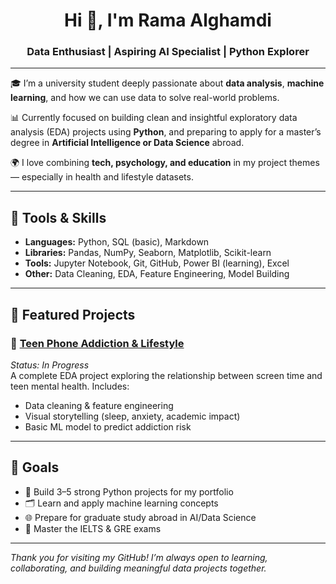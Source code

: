 

<h1 align="center">Hi 👋, I'm Rama Alghamdi</h1>
<h3 align="center">Data Enthusiast | Aspiring AI Specialist | Python Explorer</h3>

---

🎓 I’m a university student deeply passionate about **data analysis**, **machine learning**, and how we can use data to solve real-world problems.

📊 Currently focused on building clean and insightful exploratory data analysis (EDA) projects using **Python**, and preparing to apply for a master’s degree in **Artificial Intelligence or Data Science** abroad.

🌍 I love combining **tech, psychology, and education** in my project themes — especially in health and lifestyle datasets.

---

## 🔧 Tools & Skills

- **Languages:** Python, SQL (basic), Markdown
- **Libraries:** Pandas, NumPy, Seaborn, Matplotlib, Scikit-learn
- **Tools:** Jupyter Notebook, Git, GitHub, Power BI (learning), Excel
- **Other:** Data Cleaning, EDA, Feature Engineering, Model Building

---

## 🧠 Featured Projects

### 📱 [Teen Phone Addiction & Lifestyle](https://github.com/YOUR_USERNAME/Teen-Phone-Addiction-EDA)
*Status: In Progress*  
A complete EDA project exploring the relationship between screen time and teen mental health. Includes:
- Data cleaning & feature engineering
- Visual storytelling (sleep, anxiety, academic impact)
- Basic ML model to predict addiction risk

---

## 📌 Goals

- 🧪 Build 3–5 strong Python projects for my portfolio
- 🗂️ Learn and apply machine learning concepts
- 🌐 Prepare for graduate study abroad in AI/Data Science
- 📝 Master the IELTS & GRE exams



---

*Thank you for visiting my GitHub! I’m always open to learning, collaborating, and building meaningful data projects together.*
